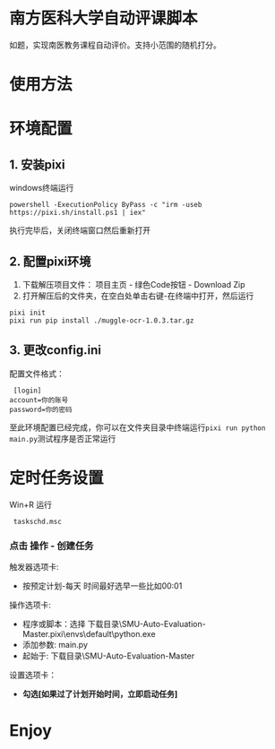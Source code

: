 # 南方医科大学自动评课脚本
如题，实现南医教务课程自动评价。支持小范围的随机打分。
# 使用方法
# 环境配置
## 1. 安装pixi
windows终端运行
```
powershell -ExecutionPolicy ByPass -c "irm -useb https://pixi.sh/install.ps1 | iex"
```
执行完毕后，关闭终端窗口然后重新打开
## 2. 配置pixi环境
1. 下载解压项目文件： 项目主页 - 绿色Code按钮 - Download Zip 
2. 打开解压后的文件夹，在空白处单击右键-在终端中打开，然后运行
```
pixi init
pixi run pip install ./muggle-ocr-1.0.3.tar.gz
```
## 3. 更改config.ini

 配置文件格式：
```
 [login]
account=你的账号
password=你的密码
```
至此环境配置已经完成，你可以在文件夹目录中终端运行`pixi run python main.py`测试程序是否正常运行
# 定时任务设置
Win+R 运行

     taskschd.msc
### 点击 操作 - 创建任务
触发器选项卡:
 * 按预定计划-每天 时间最好选早一些比如00:01

操作选项卡:
* 程序或脚本：选择 下载目录\SMU-Auto-Evaluation-Master\.pixi\envs\default\python.exe
* 添加参数: main.py
* 起始于: 下载目录\SMU-Auto-Evaluation-Master

设置选项卡：
* **勾选[如果过了计划开始时间，立即启动任务]**

 # Enjoy


